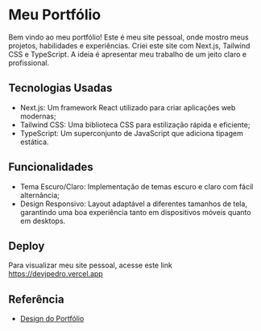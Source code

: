 
# Meu Portfólio

Bem vindo ao meu portfólio! Este é meu site pessoal, onde mostro meus projetos, habilidades e experiências. Criei este site com Next.js, Tailwind CSS e TypeScript. A ideia é apresentar meu trabalho de um jeito claro e profissional.


## Tecnologias Usadas

- Next.js: Um framework React utilizado para criar aplicações web modernas;
- Tailwind CSS: Uma biblioteca CSS para estilização rápida e eficiente;
- TypeScript: Um superconjunto de JavaScript que adiciona tipagem estática.

## Funcionalidades

- Tema Escuro/Claro: Implementação de temas escuro e claro com fácil alternância;
- Design Responsivo: Layout adaptável a diferentes tamanhos de tela, garantindo uma boa experiência tanto em dispositivos móveis quanto em desktops.

## Deploy

Para visualizar meu site pessoal, acesse este link 
https://devjpedro.vercel.app

## Referência

 - [Design do Portfólio](https://www.youtube.com/watch?v=dImgZ_AH7uA&ab_channel=CristianMihai)
